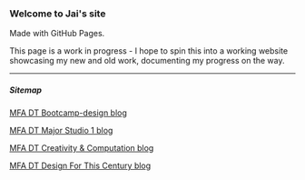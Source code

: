 ### Welcome to Jai's site
Made with GitHub Pages.

This page is a work in progress - I hope to spin this into a working website showcasing my new and old work, documenting my progress on the way.

***

##### Sitemap

[MFA DT Bootcamp-design blog](http://dhananjaih.github.io/site/pages/bootcamp-design/)

[MFA DT Major Studio 1 blog](http://dhananjaih.github.io/site/pages/ms1/)

[MFA DT Creativity & Computation blog](http://dhananjaih.github.io/site/pages/cclec/)

[MFA DT Design For This Century blog](http://dhananjaih.github.io/site/pages/d4tc/)
